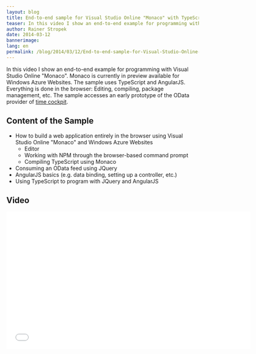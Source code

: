 ```yaml
---
layout: blog
title: End-to-end sample for Visual Studio Online "Monaco" with TypeScript and AngularJS
teaser: In this video I show an end-to-end example for programming with Visual Studio Online "Monaco". Monaco is currently in preview available for Windows Azure Websites. The sample uses TypeScript and AngularJS. Everything is done in the browser -  Editing, compiling, package management, etc. The sample accesses an early prototype of the OData provider of time cockpit.
author: Rainer Stropek
date: 2014-03-12
bannerimage: 
lang: en
permalink: /blog/2014/03/12/End-to-end-sample-for-Visual-Studio-Online-Monaco-with-TypeScript-and-AngularJS
---
```


<p xmlns="http://www.w3.org/1999/xhtml">In this video I show an end-to-end example for programming with Visual Studio Online "Monaco". Monaco is currently in preview available for Windows Azure Websites. The sample uses TypeScript and AngularJS. Everything is done in the browser: Editing, compiling, package management, etc. The sample accesses an early prototype of the OData provider of <a href="http://www.timecockpit.com" target="_blank">time cockpit</a>.</p><h2 xmlns="http://www.w3.org/1999/xhtml">Content of the Sample</h2><ul xmlns="http://www.w3.org/1999/xhtml">
  <li>How to build a web application entirely in the browser using Visual Studio Online "Monaco" and Windows Azure Websites

<ul><li>Editor</li><li>Working with NPM through the browser-based command prompt</li><li>Compiling TypeScript using Monaco</li></ul></li>
  <li>Consuming an OData feed using JQuery</li>
  <li>AngularJS basics (e.g. data binding, setting up a controller, etc.)</li>
  <li>Using TypeScript to program with JQuery and AngularJS</li>
</ul><h2 xmlns="http://www.w3.org/1999/xhtml">Video</h2><div class="videoWrapper" xmlns="http://www.w3.org/1999/xhtml">
  <iframe width="640" height="360" src="//www.youtube.com/embed/4he7dCIJPdE?rel=0" frameborder="0" allowfullscreen="allowfullscreen"></iframe>
</div>